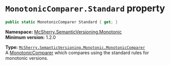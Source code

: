 # `MonotonicComparer.Standard` property

```c#
public static MonotonicComparer Standard { get; }
```

**Namespace:** [McSherry.SemanticVersioning.Monotonic][1]  
**Minimum version:** 1.2.0

[1]: ../../

**Type:** [`McSherry.SemanticVersioning.Monotonic.MonotonicComparer`][2]  
A [MonotonicComparer][2] which compares using the standard rules
for monotonic versions.

[2]: ../